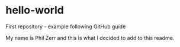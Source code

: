 # hello-world
First repository - example following GitHub guide

My name is Phil Zerr and this is what I decided to add to this readme.
